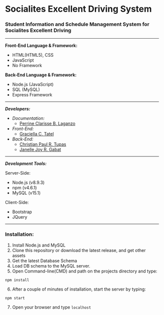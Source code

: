 # Socialites Excellent Driving System
### Student Information and Schedule Management System for Socialites Excellent Driving
---
**Front-End Language & Framework:**

- HTML(HTML5), CSS
- JavaScript
- No Framework

**Back-End Language & Framework:**

- Node.js (JavaScript)
- SQL (MySQL)
- Express Framework
---
***Developers:***
- _Documentation:_
    - [Perrine Clarisse B. Laganzo](https://github.com/zhayrine)
- _Front-End:_
    - [Graciella C. Tatel](https://github.com/ellaaatrix)
- _Back-End:_
    - [Christian Paul R. Tupas](https://github.com/Paulymorphy)
    - [Janelle Joy R. Gabat](https://github.com/JenGabat)

---
***Development Tools:***

Server-Side:
- Node.js (v8.9.3)
- npm (v4.6.1)
- MySQL (v15.1)

Client-Side:
- Bootstrap
- JQuery

---
### Installation: 

1) Install Node.js and MySQL
2) Clone this repository or download the latest release, and get other assets
3) Get the latest Database Schema
4) Load DB schema to the MySQL server.
5) Open Command-line(CMD) and path on the projects directory and type:
```
npm install
```
6) After a couple of minutes of installation, start the server by typing:
```
npm start
```
7) Open your browser and type `localhost`
